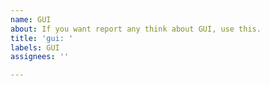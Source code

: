 ```yaml
---
name: GUI
about: If you want report any think about GUI, use this.
title: 'gui: '
labels: GUI
assignees: ''

---
```



